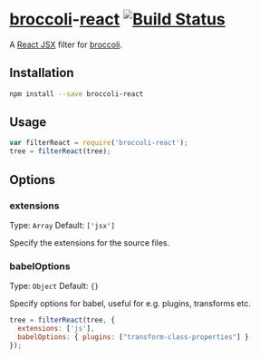 # [broccoli](https://github.com/joliss/broccoli)-[react](https://github.com/facebook/react) [![Build Status](https://travis-ci.org/eddhannay/broccoli-react.png?branch=master)](https://travis-ci.org/eddhannay/broccoli-react)

A [React JSX](https://github.com/facebook/react) filter for [broccoli](https://github.com/joliss/broccoli).

## Installation

```bash
npm install --save broccoli-react
```
## Usage

```js
var filterReact = require('broccoli-react');
tree = filterReact(tree);
```

## Options

### extensions
Type: `Array`
Default: `['jsx']`

Specify the extensions for the source files.

### babelOptions
Type: `Object`
Default: `{}`

Specify options for babel, useful for e.g. plugins, transforms etc.

```js
tree = filterReact(tree, {
  extensions: ['js'],
  babelOptions: { plugins: ["transform-class-properties"] }
});
```